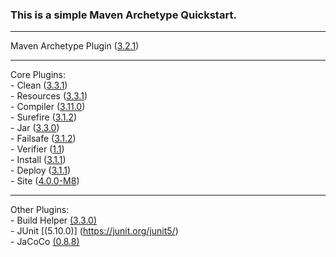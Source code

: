 ### This is a simple Maven Archetype Quickstart.

---
Maven Archetype Plugin ([3.2.1](https://maven.apache.org/archetype/maven-archetype-plugin/index.html))

---
Core Plugins:\
	- Clean ([3.3.1](https://maven.apache.org/plugins/maven-clean-plugin/plugin-info.html))\
	- Resources ([3.3.1](https://maven.apache.org/plugins/maven-resources-plugin/plugin-info.html))\
	- Compiler ([3.11.0](https://maven.apache.org/plugins/maven-compiler-plugin/plugin-info.html))\
	- Surefire ([3.1.2](https://maven.apache.org/surefire/maven-surefire-plugin/plugin-info.html))\
	- Jar ([3.3.0](https://maven.apache.org/plugins/maven-jar-plugin/plugin-info.html))\
	- Failsafe ([3.1.2](https://maven.apache.org/surefire/maven-failsafe-plugin/plugin-info.html))\
	- Verifier ([1.1](https://maven.apache.org/plugins/maven-verifier-plugin/plugin-info.html))\
	- Install ([3.1.1](https://maven.apache.org/plugins/maven-install-plugin/plugin-info.html))\
	- Deploy ([3.1.1](https://maven.apache.org/plugins/maven-deploy-plugin/plugin-info.html))\
	- Site ([4.0.0-M8](https://maven.apache.org/plugins/maven-site-plugin/index.html))

---
Other Plugins:\
	- Build Helper [(3.3.0)](https://www.mojohaus.org/build-helper-maven-plugin/index.html)\
	- JUnit [(5.10.0)] (https://junit.org/junit5/)\
	- JaCoCo [(0.8.8)](https://www.jacoco.org/jacoco/trunk/doc/)

